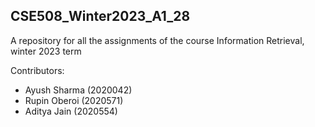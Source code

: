 ## CSE508_Winter2023_A1_28
A repository for all the assignments of the course Information Retrieval, winter 2023 term

Contributors: 
- Ayush Sharma (2020042)
- Rupin Oberoi (2020571)
- Aditya Jain (2020554)
